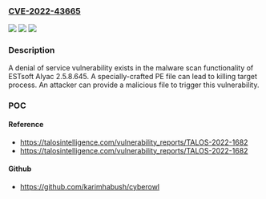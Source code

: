 ### [CVE-2022-43665](https://cve.mitre.org/cgi-bin/cvename.cgi?name=CVE-2022-43665)
![](https://img.shields.io/static/v1?label=Product&message=Alyac&color=blue)
![](https://img.shields.io/static/v1?label=Version&message=%3D%202.5.8.645%20&color=brighgreen)
![](https://img.shields.io/static/v1?label=Vulnerability&message=CWE-823%3A%20Use%20of%20Out-of-range%20Pointer%20Offset&color=brighgreen)

### Description

A denial of service vulnerability exists in the malware scan functionality of ESTsoft Alyac 2.5.8.645. A specially-crafted PE file can lead to killing target process. An attacker can provide a malicious file to trigger this vulnerability.

### POC

#### Reference
- https://talosintelligence.com/vulnerability_reports/TALOS-2022-1682
- https://talosintelligence.com/vulnerability_reports/TALOS-2022-1682

#### Github
- https://github.com/karimhabush/cyberowl


